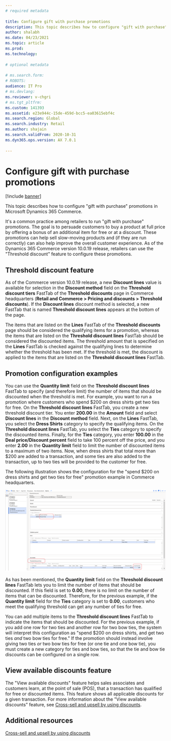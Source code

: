 ```yaml
---
# required metadata

title: Configure gift with purchase promotions
description: This topic describes how to configure "gift with purchase" promotions in Microsoft Dynamics 365 Commerce.
author: shalabh
ms.date: 04/23/2021
ms.topic: article
ms.prod: 
ms.technology: 

# optional metadata

# ms.search.form: 
# ROBOTS: 
audience: IT Pro
# ms.devlang: 
ms.reviewer: v-chgri
# ms.tgt_pltfrm: 
ms.custom: 141393
ms.assetid: e23e944c-15de-459d-bcc5-ea03615ebf4c
ms.search.region: Global
ms.search.industry: Retail
ms.author: shajain
ms.search.validFrom: 2020-10-31
ms.dyn365.ops.version: AX 7.0.1

---
```


# Configure gift with purchase promotions

[!include [banner](../includes/banner.md)]

This topic describes how to configure "gift with purchase" promotions in Microsoft Dynamics 365 Commerce.

It's a common practice among retailers to run "gift with purchase" promotions. The goal is to persuade customers to buy a product at full price by offering a bonus of an additional item for free or at a discount. These promotions can help sell slow-moving products and (if they are run correctly) can also help improve the overall customer experience. As of the Dynamics 365 Commerce version 10.0.19 release, retailers can use the "Threshold discount" feature to configure these promotions.

## Threshold discount feature

As of the Commerce version 10.0.19 release, a new **Discount lines** value is available for selection in the **Discount method** field on the **Threshold discount tiers** FastTab of the **Threshold discounts** page in Commerce headquarters (**Retail and Commerce \> Pricing and discounts \> Threshold discounts**). If the **Discount lines** discount method is selected, a new FastTab that is named **Threshold discount lines** appears at the bottom of the page. 

The items that are listed on the **Lines** FastTab of the **Threshold discounts** page should be considered the qualifying items for a promotion, whereas the items that are listed on the **Threshold discount lines** FastTab should be considered the discounted items. The threshold amount that is specified on the **Lines** FastTab is checked against the qualifying lines to determine whether the threshold has been met. If the threshold is met, the discount is applied to the items that are listed on the **Threshold discount lines** FastTab. 

## Promotion configuration examples

You can use the **Quantity limit** field on the **Threshold discount lines** FastTab to specify (and therefore limit) the number of items that should be discounted when the threshold is met. For example, you want to run a promotion where customers who spend $200 on dress shirts get two ties for free. On the **Threshold discount lines** FastTab, you create a new threshold discount tier. You enter **200.00** in the **Amount** field and select **Discount lines** in the **Discount method** field. Next, on the **Lines** FastTab, you select the **Dress Shirts** category to specify the qualifying items. On the **Threshold discount lines** FastTab, you select the **Ties** category to specify the discounted items. Finally, for the **Ties** category, you enter **100.00** in the **Deal price/Discount percent** field to take 100 percent off the price, and you enter **2.00** in the **Quantity limit** field to limit the number of discounted items to a maximum of two items. Now, when dress shirts that total more than $200 are added to a transaction, and some ties are also added to the transaction, up to two ties will be provided to the customer for free. 

The following illustration shows the configuration for the "spend $200 on dress shirts and get two ties for free" promotion example in Commerce headquarters. 

![Gift with purchase example configuration in Commerce headquarters](./media/gift-with-purchase.png)

As has been mentioned, the **Quantity limit** field on the **Threshold discount lines** FastTab lets you to limit the number of items that should be discounted. If this field is set to **0.00**, there is no limit on the number of items that can be discounted. Therefore, for the previous example, if the **Quantity limit** field for the **Ties** category is set to **0.00**, customers who meet the qualifying threshold can get any number of ties for free. 

You can add multiple items to the **Threshold discount lines** FastTab to indicate the items that should be discounted. For the previous example, if you add one row for two ties and another row for two bow ties, the system will interpret this configuration as "spend $200 on dress shirts, and get two ties *and* two bow ties for free." If the promotion should instead involve giving two ties *or* two bow ties for free (or one tie and one bow tie), you must create a new category for ties and bow ties, so that the tie and bow tie discounts can be configured on a single row.

## View available discounts feature

The "View available discounts" feature helps sales associates and customers learn, at the point of sale (POS), that a transaction has qualified for free or discounted items. This feature shows all applicable discounts for a given transaction. For more information about the "View available discounts" feature, see [Cross-sell and upsell by using discounts](discounts-pos.md#cross-sell-and-upsell-by-using-discounts).

## Additional resources

[Cross-sell and upsell by using discounts](discounts-pos.md#cross-sell-and-upsell-by-using-discounts)

